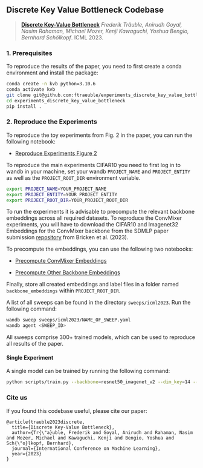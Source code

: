 ## Discrete Key Value Bottleneck Codebase 


> [**Discrete Key-Value Bottleneck**](https://arxiv.org/abs/2207.11240)
> *Frederik Träuble, Anirudh Goyal, Nasim Rahaman, Michael Mozer, Kenji Kawaguchi, Yoshua Bengio, Bernhard Schölkopf*. ICML 2023.

### 1. Prerequisites

To reproduce the results of the paper, you need to first create 
a conda environment and install the package:

```bash   
conda create -n kvb python=3.10.6
conda activate kvb 
git clone git@github.com:ftraeuble/experiments_discrete_key_value_bottleneck.git
cd experiments_discrete_key_value_bottleneck
pip install .
```

### 2. Reproduce the Experiments

To reproduce the toy experiments from Fig. 2 in the paper, you can run the following notebook:

- [Reproduce Experiments Figure 2](notebooks%2Freproduce_experiments_figure_2.ipynb)

To reproduce the main experiments CIFAR10 you need to first log in to wandb in your machine, set your wandb 
`PROJECT_NAME` and `PROJECT_ENTITY` as well as the `PROJECT_ROOT_DIR` environment variable. 

```bash
export PROJECT_NAME=YOUR_PROJECT_NAME
export PROJECT_ENTITY=YOUR_PROJECT_ENTITY
export PROJECT_ROOT_DIR=YOUR_PROJECT_ROOT_DIR
```

To run the experiments it is advisable to precompute the relevant backbone embeddings across all required datasets. To reproduce the ConvMixer experiments, you will have to download 
the CIFAR10 and Imagenet32 Embeddings for the ConvMixer backbone from the SDMLP paper submission [repository](https://github.com/anon8371/AnonPaper1) from Bricken et al. (2023).

To precompute the embeddings, you can use the following two notebooks:

- [Precompute ConvMixer Embeddings](notebooks/create_convmixer_embeddings.ipynb)  

- [Precompute Other Backbone Embeddings](notebooks%2Fcreate_backbone_embeddings.ipynb)

Finally, store all created embeddings and label files in a folder named `backbone_embeddings` within `PROJECT_ROOT_DIR`.
 
A list of all sweeps can be found in the directory `sweeps/icml2023`. Run the following command:

```bash
wandb sweep sweeps/icml2023/NAME_OF_SWEEP.yaml
wandb agent <SWEEP_ID>
```

All sweeps comprise 300+ trained models, which can be used to reproduce all results of the paper.


#### Single Experiment

A single model can be trained by running the following command:

```bash
python scripts/train.py --backbone=resnet50_imagenet_v2 --dim_key=14 --dim_value=10 --init_epochs=10 --learning_rate=0.3 --num_books=256 --num_pairs=4096 --pretrain_data=CIFAR100 --seed=2
```

### Cite us

If you found this codebase useful, please cite our paper:

```
@article{trauble2023discrete,
  title={Discrete Key-Value Bottleneck},
  author={Tr{\"a}uble, Frederik and Goyal, Anirudh and Rahaman, Nasim and Mozer, Michael and Kawaguchi, Kenji and Bengio, Yoshua and Sch{\"o}lkopf, Bernhard},
  journal={International Conference on Machine Learning},
  year={2023}
}
```
